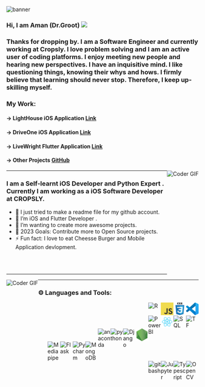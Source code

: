 ![banner](https://user-images.githubusercontent.com/63160825/161412641-92c3058e-6632-435f-a311-6635d375372d.png)


### Hi, I am Aman (Dr.Groot) <img src="https://media.giphy.com/media/hvRJCLFzcasrR4ia7z/giphy.gif" width="25px"> 
### Thanks for dropping by. I am a Software Engineer and currently working at Cropsly. I love problem solving and I am an active user of coding platforms. I enjoy meeting new people and hearing new perspectives. I have an inquisitive mind. I like questioning things, knowing their whys and hows. I firmly believe that learning should never stop. Therefore, I keep up-skilling myself.
### My Work:
#### -> LightHouse iOS Application [Link](https://www.armcolighthouse.com/lighthouseapp)
#### -> DriveOne iOS Application [Link](https://driveone.eu/)
#### -> LiveWright Flutter Application [Link](https://live-wright.com/)
#### -> Other Projects [GitHub](https://github.com/Dr-Groot?tab=repositories)

<img align="right" src="https://i.imgur.com/mVIr207.gif" alt="Coder GIF" height="280">
<hr/>

### I am a Self-learnt iOS Developer and Python Expert . Currently I am working as a iOS Software Developer at CROPSLY.
- 🔭 I just tried to make a readme file for my github account.<br />
- 🌱 I’m iOS and Flutter Developer .<br />
- 👯 I’m wanting to create more awesome projects.<br />
- 🥅 2023 Goals: Contribute more to Open Source projects.<br />
- ⚡ Fun fact: I love to eat Cheesse Burger and Mobile Application devlopment.
<br/>
<br />

<hr/>

<img align="left"  src="https://i.imgur.com/UWbDP3y.gif" alt="Coder GIF" height="400">
<hr/>

### ⚙ Languages and Tools:
<img align="right" alt="vscode" width="33px" src="https://raw.githubusercontent.com/github/explore/80688e429a7d4ef2fca1e82350fe8e3517d3494d/topics/visual-studio-code/visual-studio-code.png" />
<img align="right" alt="CSS3" width="33px" src="https://raw.githubusercontent.com/github/explore/80688e429a7d4ef2fca1e82350fe8e3517d3494d/topics/css/css.png" />
<img align="right" alt="JavaScript" width="33px" src="https://raw.githubusercontent.com/github/explore/80688e429a7d4ef2fca1e82350fe8e3517d3494d/topics/javascript/javascript.png" />
<img align="right" alt="R" width="33px" src="https://i.imgur.com/LGgB5r4.png" />
<br/>
<br/>
<img align="right" alt="TF" width="33px" src="https://i.imgur.com/oGwE8PR.png" />
<img align="right" alt="SQL" width="33px" src="https://camo.githubusercontent.com/b65f9026a0274fb351e57ed757a7c01e2538734b2278c067b5d6ca4650a6e4ce/68747470733a2f2f6c6162732e6d7973716c2e636f6d2f636f6d6d6f6e2f6c6f676f732f6d7973716c2d6c6f676f2e737667" />
<img align="right" alt="React" width="33px" src="https://raw.githubusercontent.com/github/explore/80688e429a7d4ef2fca1e82350fe8e3517d3494d/topics/react/react.png" />
<img align="right" alt="PowerBI" width="33px" src="https://i.imgur.com/uDWUWAY.png" />
<br/>
<br/>
<img align="right" alt="NodeJS" width="33px" src="https://raw.githubusercontent.com/github/explore/80688e429a7d4ef2fca1e82350fe8e3517d3494d/topics/nodejs/nodejs.png" />
<img align="right" alt="Django" width="33px" src="https://i.imgur.com/6HTssDd.png" />
<img align="right" alt="python" width="33px" src="https://i.imgur.com/gixjL0a.png" />
<img align="right" alt="anaconda" width="33px" src="https://i.imgur.com/SUxYIXm.png" />
<br/>
<br/>
<img align="right" alt="MongoDB" width="33px" src="https://i.imgur.com/uyStyoI.png" />
<img align="right" alt="Pycharm" width="33px" src="https://i.imgur.com/N3UnDaG.png" />
<img align="right" alt="Flask" width="33px" src="https://i.imgur.com/0Gs9Vqu.png" />
<img align="right" alt="Mediapipe" width="33px" src="https://i.imgur.com/BdWJk0i.png" />
<br/>
<br/>
<img align="right" alt="OpenCV" width="33px" src="https://i.imgur.com/xFMyVyV.png" />
<img align="right" alt="Typescript" width="33px" src="https://i.imgur.com/6md14Ny.png" />
<img align="right" alt="Jupyter" width="33px" src="https://i.imgur.com/f5M1VWO.png" />
<img align="right" alt="gitbash" width="33px" src="https://i.imgur.com/FgD2Tpt.png" />
<br/>
<br/>
